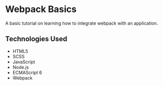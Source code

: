 # Webpack Basics

A basic tutorial on learning how to integrate webpack with an application.

## Technologies Used

- HTML5
- SCSS
- JavaScript
- Node.js
- ECMAScript 6
- Webpack